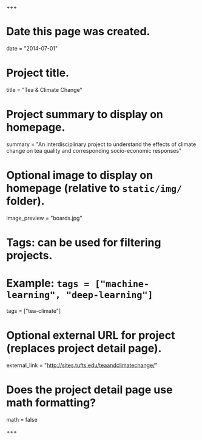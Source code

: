 +++
# Date this page was created.
date = "2014-07-01"

# Project title.
title = "Tea & Climate Change"

# Project summary to display on homepage.
summary = "An interdisciplinary project to understand the effects of climate change on tea quality and corresponding socio-economic responses"

# Optional image to display on homepage (relative to `static/img/` folder).
image_preview = "boards.jpg"

# Tags: can be used for filtering projects.
# Example: `tags = ["machine-learning", "deep-learning"]`
tags = ["tea-climate"]

# Optional external URL for project (replaces project detail page).
external_link = "http://sites.tufts.edu/teaandclimatechange/"

# Does the project detail page use math formatting?
math = false

+++

